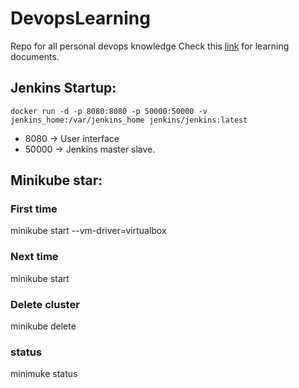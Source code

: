 # DevopsLearning
Repo for all personal devops knowledge 
Check this [link](https://github.com/pogo420/DevopsLearning/wiki) for learning documents.

## Jenkins Startup:
`docker run -d -p 8080:8080 -p 50000:50000 -v jenkins_home:/var/jenkins_home jenkins/jenkins:latest`
* 8080 -> User interface
* 50000 -> Jenkins master slave.

## Minikube star:
### First time
minikube start --vm-driver=virtualbox
### Next time
minikube start
### Delete cluster
minikube delete
### status
minimuke status
